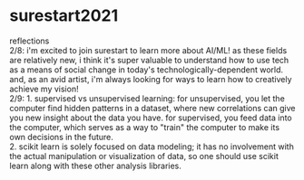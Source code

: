 # surestart2021
reflections  
2/8: i'm excited to join surestart to learn more about AI/ML! as these fields are relatively new, i think it's super valuable to understand how to use tech as a means of social change in today's technologically-dependent world. and, as an avid artist, i'm always looking for ways to learn how to creatively achieve my vision!   
2/9: 1. supervised vs unsupervised learning: for unsupervised, you let the computer find hidden patterns in a dataset, where new correlations can give you new insight about the data you have. for supervised, you feed data into the computer, which serves as a way to "train" the computer to make its own decisions in the future.   
     2. scikit learn is solely focused on data modeling; it has no involvement with the actual manipulation or visualization of data, so one should use scikit learn along with these other analysis libraries. 
